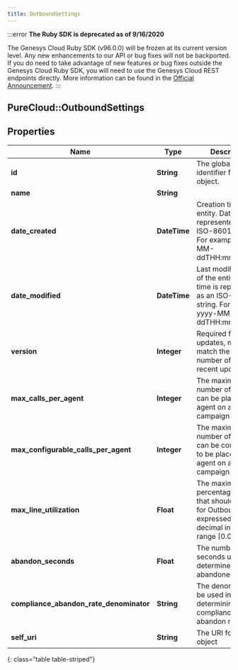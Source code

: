 ```yaml
---
title: OutboundSettings
---
```


:::error
**The Ruby SDK is deprecated as of 9/16/2020**

The Genesys Cloud Ruby SDK (v96.0.0) will be frozen at its current version level. Any new enhancements to our API or bug fixes will not be backported. If you do need to take advantage of new features or bug fixes outside the Genesys Cloud Ruby SDK, you will need to use the Genesys Cloud REST endpoints directly. More information can be found in the [Official Announcement](https://developer.mypurecloud.com/forum/t/announcement-genesys-cloud-ruby-sdk-end-of-life/8850).
:::


## PureCloud::OutboundSettings

## Properties

|Name | Type | Description | Notes|
|------------ | ------------- | ------------- | -------------|
| **id** | **String** | The globally unique identifier for the object. | [optional] |
| **name** | **String** |  | [optional] |
| **date_created** | **DateTime** | Creation time of the entity. Date time is represented as an ISO-8601 string. For example: yyyy-MM-ddTHH:mm:ss.SSSZ | [optional] |
| **date_modified** | **DateTime** | Last modified time of the entity. Date time is represented as an ISO-8601 string. For example: yyyy-MM-ddTHH:mm:ss.SSSZ | [optional] |
| **version** | **Integer** | Required for updates, must match the version number of the most recent update | [optional] |
| **max_calls_per_agent** | **Integer** | The maximum number of calls that can be placed per agent on any campaign | [optional] |
| **max_configurable_calls_per_agent** | **Integer** | The maximum number of calls that can be configured to be placed per agent on any campaign | [optional] |
| **max_line_utilization** | **Float** | The maximum percentage of lines that should be used for Outbound, expressed as a decimal in the range [0.0, 1.0] | [optional] |
| **abandon_seconds** | **Float** | The number of seconds used to determine if a call is abandoned | [optional] |
| **compliance_abandon_rate_denominator** | **String** | The denominator to be used in determining the compliance abandon rate | [optional] |
| **self_uri** | **String** | The URI for this object | [optional] |
{: class="table table-striped"}


